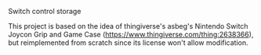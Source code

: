 Switch control storage

This project is based on the idea of thingiverse's asbeg's 
Nintendo Switch Joycon Grip and Game Case (https://www.thingiverse.com/thing:2638366),
but reimplemented from scratch since its license won't allow
modification.
